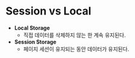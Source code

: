 # Session vs Local



- **Local Storage**
  - 직접 데이터를 삭제하지 않는 한 계속 유지된다.
- **Session Storage**
  - 페이지 세션이 유지되는 동안 데이터가 유지된다.